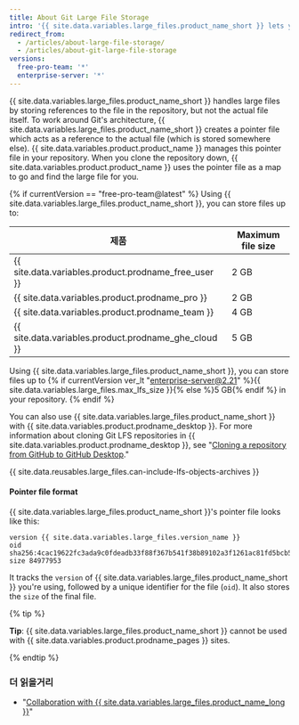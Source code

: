 ```yaml
---
title: About Git Large File Storage
intro: '{{ site.data.variables.large_files.product_name_short }} lets you push files to {{ site.data.variables.product.product_name }} that are larger than the Git push limit.'
redirect_from:
  - /articles/about-large-file-storage/
  - /articles/about-git-large-file-storage
versions:
  free-pro-team: '*'
  enterprise-server: '*'
---
```


{{ site.data.variables.large_files.product_name_short }} handles large files by storing references to the file in the repository, but not the actual file itself. To work around Git's architecture, {{ site.data.variables.large_files.product_name_short }} creates a pointer file which acts as a reference to the actual file (which is stored somewhere else). {{ site.data.variables.product.product_name }} manages this pointer file in your repository. When you clone the repository down, {{ site.data.variables.product.product_name }} uses the pointer file as a map to go and find the large file for you.

{% if currentVersion == "free-pro-team@latest" %}
Using {{ site.data.variables.large_files.product_name_short }}, you can store files up to:

| 제품                                                     | Maximum file size |
| ------------------------------------------------------ | ----------------- |
| {{ site.data.variables.product.prodname_free_user }} | 2 GB              |
| {{ site.data.variables.product.prodname_pro }}         | 2 GB              |
| {{ site.data.variables.product.prodname_team }}        | 4 GB              |
| {{ site.data.variables.product.prodname_ghe_cloud }} | 5 GB |{% else %}
 Using {{ site.data.variables.large_files.product_name_short }}, you can store files up to
{% if currentVersion ver_lt "enterprise-server@2.21" %}{{ site.data.variables.large_files.max_lfs_size }}{% else %}5 GB{% endif %} in your repository.
{% endif %}

You can also use {{ site.data.variables.large_files.product_name_short }} with {{ site.data.variables.product.prodname_desktop }}. For more information about cloning Git LFS repositories in {{ site.data.variables.product.prodname_desktop }}, see "[Cloning a repository from GitHub to GitHub Desktop](/desktop/guides/contributing-to-projects/cloning-a-repository-from-github-to-github-desktop)."

{{ site.data.reusables.large_files.can-include-lfs-objects-archives }}

#### Pointer file format

{{ site.data.variables.large_files.product_name_short }}'s pointer file looks like this:

```
version {{ site.data.variables.large_files.version_name }}
oid sha256:4cac19622fc3ada9c0fdeadb33f88f367b541f38b89102a3f1261ac81fd5bcb5
size 84977953
```

It tracks the `version` of {{ site.data.variables.large_files.product_name_short }} you're using, followed by a unique identifier for the file (`oid`). It also stores the `size` of the final file.

{% tip %}

**Tip**: {{ site.data.variables.large_files.product_name_short }} cannot be used with {{ site.data.variables.product.prodname_pages }} sites.

{% endtip %}

### 더 읽을거리

- "[Collaboration with {{ site.data.variables.large_files.product_name_long }}](/articles/collaboration-with-git-large-file-storage)"
